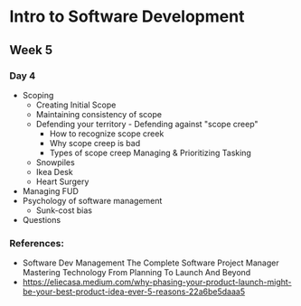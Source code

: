 # Intro to Software Development
## Week 5
### Day 4
* Scoping
	* Creating Initial Scope
	* Maintaining consistency of scope
	* Defending your territory - Defending against "scope creep"
		* How to recognize scope creek
		* Why scope creep is bad
		* Types of scope creep
Managing & Prioritizing Tasking
	* Snowpiles
	* Ikea Desk
	* Heart Surgery
* Managing FUD
* Psychology of software management
	* Sunk-cost bias
* Questions
	
### References:
* Software Dev Management The Complete Software Project Manager Mastering Technology From Planning To Launch And Beyond
* https://eliecasa.medium.com/why-phasing-your-product-launch-might-be-your-best-product-idea-ever-5-reasons-22a6be5daaa5